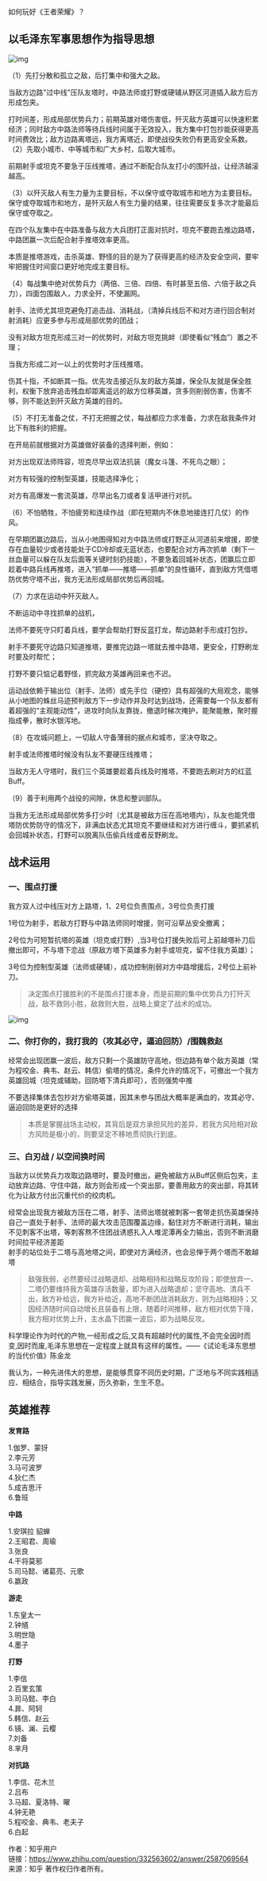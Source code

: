 如何玩好《王者荣耀》？

## 以毛泽东军事思想作为指导思想

![img](https://picd.zhimg.com/80/v2-ad4456cba6eb5227628054d55cbda8bb_1440w.jpg?source=1940ef5c)

（1）先打分散和孤立之敌，后打集中和强大之敌。

当敌方边路"过中线"压队友塔时，中路法师或打野或硬辅从野区河道插入敌方后方形成包夹。

打时间差，形成局部优势兵力；前期英雄对塔伤害低，歼灭敌方英雄可以快速积累经济；同时敌方中路法师等待兵线时间属于无效投入，我方集中打包抄能获得更高时间费效比；敌方边路离塔远，我方离塔近，即使战役失败仍有更高安全系数。  
（2）先取小城市、中等城市和广大乡村，后取大城市。

前期射手或坦克不要急于压线推塔，通过不断配合队友打小的围歼战，让经济越滚越高。  


（3）以歼灭敌人有生力量为主要目标，不以保守或夺取城市和地方为主要目标。保守或夺取城市和地方，是歼灭敌人有生力量的结果，往往需要反复多次才能最后保守或夺取之。

在四个队友集中在中路准备与敌方大兵团打正面对抗时，坦克不要跑去推边路塔，中路团赢一次后配合射手推塔效率更高。

本质是推塔游戏，击杀英雄、野怪的目的是为了获得更高的经济及安全空间，要牢牢把握住时间窗口更好地完成主要目标。  

（4）每战集中绝对优势兵力（两倍、三倍、四倍、有时甚至五倍、六倍于敌之兵力），四面包围敌人，力求全歼，不使漏网。

射手、法师尤其坦克避免打追击战、消耗战，（清掉兵线后不和对方进行回合制对射消耗）应更多参与形成局部优势的团战；

没有对敌方坦克形成三对一的优势时，对敌方坦克挑衅（即使看似“残血”）置之不理；

当我方形成二对一以上的优势时才压线推塔。

伤其十指，不如断其一指。优先攻击接近队友的敌方英雄，保全队友就是保全胜利，权衡下放弃追击残血却距离遥远的敌方位移英雄，贪多则削弱伤害，伤害不够，则不能达到歼灭敌方英雄的目的。  

（5）不打无准备之仗，不打无把握之仗，每战都应力求准备，力求在敌我条件对比下有胜利的把握。

在开局前就根据对方英雄做好装备的选择判断，例如：

对方出现双法师阵容，坦克尽早出双法抗装（魔女斗篷、不死鸟之眼）；

对方有较强的控制型英雄，技能选择净化；

对方有高爆发一套流英雄，尽早出名刀或者复活甲进行对抗。  

（6）不怕牺牲，不怕疲劳和连续作战（即在短期内不休息地接连打几仗）的作风。

在早期团赢边路后，当从小地图得知对方中路法师或打野正从河道前来增援，即使存在血量较少或者技能处于CD冷却或无蓝状态，也要配合对方再次抓单（剩下一丝血量可以躲在队友后面等关键时刻扔技能），不要急着回城补状态，团赢后立即趁着中路兵线再推塔，进入“抓单——推塔——抓单”的良性循环，直到敌方凭借塔防优势守塔不出，我方无法形成局部优势后再回城。


（7）力求在运动中歼灭敌人。

不断运动中寻找抓单的战机，

法师不要死守只盯着兵线，要学会帮助打野反蓝打龙，帮边路射手形成打包抄。

射手不要死守边路只知道推塔，要推完边路一塔就去推中路塔，更安全，打野刷龙时要及时帮忙；

打野不要只惦记着野怪，抓完敌方英雄再回来也不迟。

运动战依赖于输出位（射手、法师）或先手位（硬控）具有超强的大局观念，能够从小地图的蛛丝马迹预判敌方下一步动作并及时达到战场，还需要每一个队友都有着超强的“主观能动性”，进攻时向队友靠拢，撤退时梯次掩护，能聚能散，聚时握指成拳，散时水银泻地。  

（8）在攻城问题上，一切敌人守备薄弱的据点和城市，坚决夺取之。

射手或法师推塔时候没有队友不要硬压线推塔；

当敌方无人守塔时，我们三个英雄要趁着兵线及时推塔，不要跑去刷对方的红蓝Buff。


（9）善于利用两个战役的间隙，休息和整训部队。

当我方无法形成局部优势多打少时（尤其是被敌方压在高地塔内），队友也能凭借塔防优势防守的情况下，非满血状态尤其坦克不要继续和对方进行缠斗，要抓紧机会回城补状态，打野可以脱离队伍偷兵线或者反野刷龙。

## 战术运用  
### **一、围点打援**

我方双人过中线压对方上路塔，1、2号位负责围点，3号位负责打援  

1号位为射手，若敌方打野与中路法师同时增援，则可沿草丛安全撤离；  

2号位为可短暂抗塔的英雄（坦克或打野）,当3号位打援失败后可上前越塔补刀后撤出即可，不与塔下恋战（原敌方塔下英雄多为射手或坦克，留不住我方英雄）；  

3号位为控制型英雄（法师或硬辅），成功控制削弱对方中路增援后，2号位上前补刀。  

>决定围点打援胜利的不是围点打援本身，而是前期的集中优势兵力打歼灭战，敌不救则小胜，敌救则大胜，战略上奠定了战术的成功。

![img](https://pic1.zhimg.com/50/v2-86359453e47d9da4e1b7a41bdf53887b_720w.jpg?source=1940ef5c)

### **二、你打你的，我打我的（攻其必守，逼迫回防）/围魏救赵**

经常会出现团赢一波后，敌方只剩一个英雄防守高地，但边路有单个敌方英雄（常为程咬金、典韦、赵云、韩信）偷塔的情况，条件允许的情况下，可撤出一个我方英雄回城（坦克或辅助，回防塔下清兵即可），否则强势中推 

不要选择集体去包抄对方偷塔英雄，因其未参与团战大概率是满血的，攻其必守、逼迫回防是更好的选择  

>本质是掌握战场主动权，其背后是双方承担风险的差异，若我方风险相对敌方风险是极小的，则要坚定不移地贯彻执行到底。

### **三、白刃战 / 以空间换时间**

当敌方以优势兵力攻取边路塔时，要及时撤出，避免被敌方从Buff区侧后包夹，主动放弃边路、守住中路，敌方则会形成一个突出部，要善用敌方的突出部，将其转化为让敌方付出沉重代价的绞肉机。

经常会出现我方被敌方压在二塔，射手、法师出塔就被刺客一套带走抗伤英雄保持自己一直处于射手、法师的最大攻击范围覆盖边缘，黏住对方不断进行消耗，输出不见刺客不出塔，等刺客熬不住团战诱惑扎入人堆泥潭再全力输出，否则不断消磨时间拉平经济差距  
射手的站位处于二塔与高地塔之间，即使对方满经济，也会忌惮于两个塔而不敢越塔  
>敌强我弱，必然要经过战略退却、战略相持和战略反攻阶段；即使放弃一、二塔仍要维持我方英雄存活数量，即为进入战略退却；坚守高地、清兵不出，敌方补给远，我方补给近，高地不断团战消耗敌方，则为战略相持；又因经济随时间自动增长且装备有上限，随着时间推移，敌方相对优势下降，我方相对优势上升，主水晶下团赢一波后，即为战略反攻。  

科学理论作为时代的产物,一经形成之后,又具有超越时代的属性,不会完全因时而变,因时而废,毛泽东思想在一定程度上就具有这样的属性。——《试论毛泽东思想的当代价值》陈金龙  

我认为，一种先进伟大的思想，是能够贯穿不同历史时期，广泛地与不同实践相适应、相结合，指导实践发展，历久弥新，生生不息。

## 英雄推荐  
**发育路**  

1.伽罗、蒙犽  
2.李元芳  
3.马可波罗   
4.狄仁杰  
5.成吉思汗  
6.鲁班  

**中路**

1.安琪拉  貂蝉  
2.王昭君、周瑜   
3.张良  
4.干将莫邪  
5.司马懿、诸葛亮、元歌  
6.嬴政  

**游走**

1.东皇太一  
2.钟馗  
3.明世隐  
4.墨子 

**打野**  

1.李信  
2.百里玄策  
3.司马懿、李白  
4.暃、阿轲  
5.韩信、赵云  
6.镜、澜、云樱  
7.刘备  
8.芈月

**对抗路**

1.李信、花木兰  
2.吕布  
3.马超、夏洛特、曜  
4.钟无艳  
5.程咬金、典韦、老夫子  
6.白起

作者：知乎用户  
链接：<https://www.zhihu.com/question/332563602/answer/2587069564>  
来源：知乎  著作权归作者所有。
